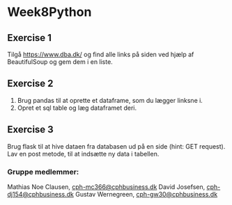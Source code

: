 # Week8Python



## Exercise 1
Tilgå https://www.dba.dk/ og find alle links på siden ved hjælp af BeautifulSoup og gem dem i en liste.
## Exercise 2
1. Brug pandas til at oprette et dataframe, som du lægger linksne i.
2. Opret et sql table og læg dataframet deri.
## Exercise 3
Brug flask til at hive dataen fra databasen ud på en side (hint: GET request).
Lav en post metode, til at indsætte ny data i tabellen.





### Gruppe medlemmer:
Mathias Noe Clausen, cph-mc366@cphbusiness.dk
David Josefsen, cph-dj154@cphbusiness.dk
Gustav Wernegreen, cph-gw30@cphbusiness.dk

